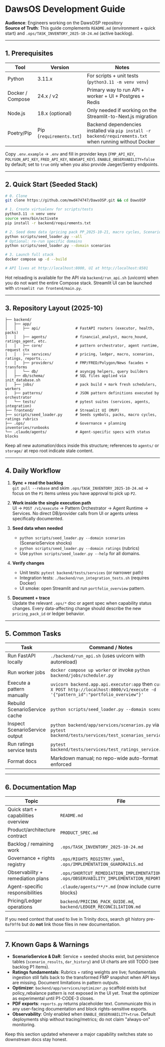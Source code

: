 # DawsOS Development Guide

**Audience**: Engineers working on the DawsOSP repository  
**Source of Truth**: This guide complements `README.md` (environment + quick start) and `.ops/TASK_INVENTORY_2025-10-24.md` (active backlog).

---

## 1. Prerequisites

| Tool | Version | Notes |
|------|---------|-------|
| Python | 3.11.x | For scripts + unit tests (`python3.11 -m venv venv`) |
| Docker / Compose | 24.x / v2 | Primary way to run API + worker + UI + Postgres + Redis |
| Node.js | 18.x (optional) | Only needed if working on the Streamlit-to-Next.js migration |
| Poetry/Pip | Pip (`requirements.txt`) | Backend dependencies installed via `pip install -r backend/requirements.txt` when running without Docker |

Copy `.env.example` → `.env` and fill in provider keys (`FMP_API_KEY`, `POLYGON_API_KEY`, `FRED_API_KEY`, `NEWSAPI_KEY`). `ENABLE_OBSERVABILITY=false` by default; set to `true` only when you also provide Jaeger/Sentry endpoints.

---

## 2. Quick Start (Seeded Stack)

```bash
# 0. Clone
git clone https://github.com/mwd474747/DawsOSP.git && cd DawsOSP

# 1. Create virtualenv for scripts/tests
python3.11 -m venv venv
source venv/bin/activate
pip install -r backend/requirements.txt

# 2. Seed demo data (pricing pack PP_2025-10-21, macro cycles, ScenarioService shocks)
python scripts/seed_loader.py --all
# Optional: re-run specific domains
python scripts/seed_loader.py --domain scenarios

# 3. Launch full stack
docker compose up -d --build

# API lives at http://localhost:8000, UI at http://localhost:8501
```

Hot reloading is available for the API via `backend/run_api.sh` (uvicorn) when you do not want the entire Compose stack. Streamlit UI can be launched with `streamlit run frontend/main.py`.

---

## 3. Repository Layout (2025-10)

```
├── backend/
│   ├── app/
│   │   ├── api/                # FastAPI routers (executor, health, packs)
│   │   ├── agents/             # financial_analyst, macro_hound, ratings_agent, etc.
│   │   ├── core/               # pattern orchestrator, agent runtime, request ctx
│   │   ├── services/           # pricing, ledger, macro, scenarios, ratings, reports...
│   │   ├── providers/          # FMP/FRED/Polygon/News facades + transforms
│   │   └── db/                 # asyncpg helpers, query builders
│   ├── db/schema/              # SQL files applied via init_database.sh
│   ├── jobs/                   # pack build + mark fresh schedulers, workers
│   ├── patterns/               # JSON pattern definitions executed by orchestrator
│   └── tests/                  # pytest suites (services, agents, integration)
├── frontend/                   # Streamlit UI (MVP)
├── scripts/seed_loader.py      # Seeds symbols, packs, macro cycles, ratings rubrics
├── .ops/                       # Governance + planning inventories/runbooks
└── .claude/agents/             # Agent-specific specs with status blocks
```

Keep all new automation/docs inside this structure; references to `agents/` or `storage/` at repo root indicate stale content.

---

## 4. Daily Workflow

1. **Sync + read the backlog**  
   `git pull --rebase` and skim `.ops/TASK_INVENTORY_2025-10-24.md` → focus on the `P1` items unless you have approval to pick up `P2`.

2. **Work inside the single execution path**  
   UI → `POST /v1/execute` → Pattern Orchestrator → Agent Runtime → Services. No direct DB/provider calls from UI or agents unless specifically documented.

3. **Seed data when needed**  
   - `python scripts/seed_loader.py --domain scenarios` (ScenarioService shocks)  
   - `python scripts/seed_loader.py --domain ratings` (rubrics)  
   - Use `python scripts/seed_loader.py --help` for all domains.

4. **Verify changes**  
   - Unit tests: `pytest backend/tests/services` (or narrower path)  
   - Integration tests: `./backend/run_integration_tests.sh` (requires Docker)  
   - UI smoke: open Streamlit and run `portfolio_overview` pattern.

5. **Document + trace**  
   Update the relevant `.ops/*` doc or agent spec when capability status changes. Every data-affecting change should describe the new `pricing_pack_id` or ledger behavior.

---

## 5. Common Tasks

| Task | Command / Notes |
|------|-----------------|
| Run FastAPI locally | `./backend/run_api.sh` (uses uvicorn with autoreload) |
| Run worker jobs | `docker compose up worker` or invoke `python backend/jobs/scheduler.py` |
| Execute a pattern manually | `uvicorn backend.app.api.executor:app` then `curl -X POST http://localhost:8000/v1/execute -d '{"pattern_id":"portfolio_overview"}'` |
| Rebuild ScenarioService cache | `python scripts/seed_loader.py --domain scenarios` |
| Inspect ScenarioService output | `python backend/app/services/scenarios.py` via `pytest backend/tests/services/test_scenarios_service.py` |
| Run ratings service tests | `pytest backend/tests/services/test_ratings_service.py` |
| Format docs | Markdown manual; no repo-wide auto-format enforced |

---

## 6. Documentation Map

| Topic | File |
|-------|------|
| Quick start + capabilities overview | `README.md` |
| Product/architecture contract | `PRODUCT_SPEC.md` |
| Backlog / remaining work | `.ops/TASK_INVENTORY_2025-10-24.md` |
| Governance + rights registry | `.ops/RIGHTS_REGISTRY.yaml`, `.ops/IMPLEMENTATION_GUARDRAILS.md` |
| Observability + remediation plans | `.ops/SHORTCUT_REMEDIATION_IMPLEMENTATION_PLAN.md`, `.ops/OBSERVABILITY_IMPLEMENTATION_REPORT.md` |
| Agent-specific responsibilities | `.claude/agents/**/*.md` (now include current status blocks) |
| Pricing/Ledger operations | `backend/PRICING_PACK_GUIDE.md`, `backend/LEDGER_RECONCILIATION.md` |

If you need context that used to live in Trinity docs, search git history pre-`0af9ff6` but do **not** link those files in new documentation.

---

## 7. Known Gaps & Warnings

- **ScenarioService & DaR**: Service + seeded shocks exist, but persistence tables (`scenario_results`, `dar_history`) and UI charts are still TODO (see backlog P1 items).  
- **Ratings fundamentals**: Rubrics + rating weights are live; fundamentals ingestion still falls back to the transformed FMP snapshot when API keys are missing. Document limitations in pattern outputs.  
- **Optimizer**: `backend/app/services/optimizer.py` scaffold exists but policy_rebalance pattern is not exposed in the UI yet. Treat the optimizer as experimental until P1-CODE-3 closes.  
- **PDF exports**: `reports.py` returns placeholder text. Communicate this in any user-facing documentation and block rights-sensitive exports.  
- **Observability**: Only enabled when `ENABLE_OBSERVABILITY=true`. Default deployments ship without tracing/metrics; do not claim "always-on" monitoring.

Keep this section updated whenever a major capability switches state so downstream docs stay honest.
